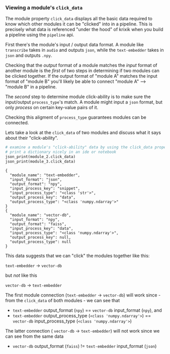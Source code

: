 ### Viewing a module's `click_data`

The module property `click_data` displays all the basic data required to know which other modules it can be "clicked" into in a pipeline.  This is precisely what data is referenced "under the hood" of krixik when you build a pipeline using the `pipeline` api.

First there's the module's input / output data format.  A module like  `transcribe` takes in `audio` and outputs `json`, while the `text-embedder` takes in `json` and outputs `.npy`.  

Checking that the *output* format of a module matches the *input* format of another module is the *first* of two steps in determining if two modules can be clicked together.  If the output format of "module A"  matches the input format of "module B" you'll likely be able to connect "module A" --> "module B" in a pipeline.

The *second* step to determine module click-ability is to make sure the input/output  `process_type`'s match.  A module might input a `json` format, but only *process* on certain key-value pairs of it.  

Checking this aligment of `process_type` guarantees modules can be connected.

Lets take a look at the `click_data` of two modules and discuss what it says about their "click-ability".


```python
# examine a module's "click-ability" data by using the click_data property
# print a dictionary nicely in an ide or notebook
json_print(module_2.click_data)
json_print(module_3.click_data)
```

    {
      "module_name": "text-embedder",
      "input_format": "json",
      "output_format": "npy",
      "input_process_key": "snippet",
      "input_process_type": "<class 'str'>",
      "output_process_key": "data",
      "output_process_type": "<class 'numpy.ndarray'>"
    }
    {
      "module_name": "vector-db",
      "input_format": "npy",
      "output_format": "faiss",
      "input_process_key": "data",
      "input_process_type": "<class 'numpy.ndarray'>",
      "output_process_key": null,
      "output_process_type": null
    }


This data suggests that we can "click" the modules together like this:

`text-embedder` -> `vector-db`

but *not* like this

 `vector-db` -> `text-embedder`

The first module connection (`text-embedder` -> `vector-db`) will work since - from the `click_data` of both modules - we can see that 

- `text-embedder` output_format (`npy`) == `vector-db` input_format (`npy`), and 
- `text-embedder` output_process_type (`<class 'numpy.ndarray'>`) == `vector-db` input_process_type (`<class 'numpy.ndarray'>`)


The latter connection ( `vector-db` -> `text-embedder`) will not work since we can see from the same data 

- `vector-db` output_format (`faiss`) != `text-embedder` input_format (`json`)


